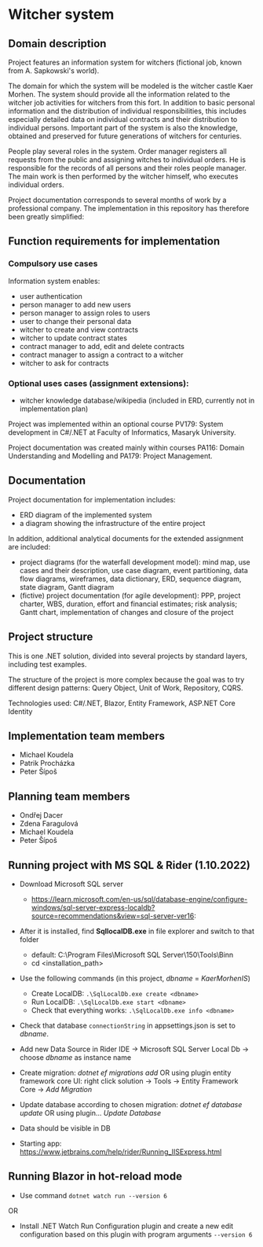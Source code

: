 # Witcher system

## Domain description
Project features an information system for witchers (fictional job, known from A. Sapkowski's world). 

The domain for which the system will be modeled is the witcher castle Kaer
Morhen. The system should provide all the information related to the
witcher job activities for witchers from this fort. In addition to basic personal
information and the distribution of individual responsibilities, this includes especially detailed
data on individual contracts and their distribution to individual persons. Important
part of the system is also the knowledge, obtained and preserved for future generations of witchers for centuries.

People play several roles in the system. Order manager
registers all requests from the public and assigning witches to
individual orders. He is responsible for the records of all persons and their roles
people manager. The main work is then performed by the witcher himself, who
executes individual orders.

Project documentation corresponds to several months of work by a professional company. The implementation in this repository has therefore been greatly simplified:

## Function requirements for implementation

### Compulsory use cases
Information system enables:
- user authentication
- person manager to add new users
- person manager to assign roles to users
- user to change their personal data
- witcher to create and view contracts
- witcher to update contract states
- contract manager to add, edit and delete contracts 
- contract manager to assign a contract to a witcher
- witcher to ask for contracts

### Optional uses cases (assignment extensions):
- witcher knowledge database/wikipedia (included in ERD, currently not in implementation plan)

Project was implemented within an optional course PV179: System development in C#/.NET at Faculty of Informatics, Masaryk University.

Project documentation was created mainly within courses PA116: Domain Understanding and Modelling and PA179: Project Management. 

## Documentation

Project documentation for implementation includes:

- ERD diagram of the implemented system
- a diagram showing the infrastructure of the entire project

In addition, additional analytical documents for the extended assignment are included:

- project diagrams (for the waterfall development model): mind map, use cases and their description, use case diagram, event partitioning, data flow diagrams, wireframes, data dictionary, ERD, sequence diagram, state diagram, Gantt diagram
- (fictive) project documentation (for agile development): PPP, project charter, WBS, duration, effort and financial estimates; risk analysis; Gantt chart, implementation of changes and closure of the project

## Project structure

This is one .NET solution, divided into several projects by standard layers, including test examples.

The structure of the project is more complex because the goal was to try different design patterns: Query Object, Unit of Work, Repository, CQRS.

Technologies used: C#/.NET, Blazor, Entity Framework, ASP.NET Core Identity

## Implementation team members
- Michael Koudela 
- Patrik Procházka 
- Peter Šípoš

## Planning team members
- Ondřej Dacer
- Zdena Faragulová
- Michael Koudela 
- Peter Šípoš

## Running project with MS SQL & Rider (1.10.2022)

* Download Microsoft SQL server
  * https://learn.microsoft.com/en-us/sql/database-engine/configure-windows/sql-server-express-localdb?source=recommendations&view=sql-server-ver16:
* After it is installed, find **SqllocalDB.exe** in file explorer and switch to that folder
  * default: C:\Program Files\Microsoft SQL Server\150\Tools\Binn
  * cd <installation_path>
* Use the following commands (in this project, *dbname* = *KaerMorhenIS*)
  * Create LocalDB: `.\SqlLocalDb.exe create <dbname>`
  * Run LocalDB: `.\SqlLocalDb.exe start <dbname>`
  * Check that everything works: `.\SqlLocalDb.exe info <dbname>`
* Check that database `connectionString` in appsettings.json is set to *dbname*.
* Add new Data Source in Rider IDE -> Microsoft SQL Server Local Db -> choose *dbname* as instance name
* Create migration: *dotnet ef migrations add <jmenomigrace>* OR using plugin entity framework core UI: right click solution -> Tools -> Entity Framework Core -> *Add Migration* 
* Update database according to chosen migration: *dotnet ef database update* OR using plugin... *Update Database*
* Data should be visible in DB

* Starting app: https://www.jetbrains.com/help/rider/Running_IISExpress.html

## Running Blazor in hot-reload mode

* Use command `dotnet watch run --version 6`

OR

* Install .NET Watch Run Configuration plugin and create a new edit configuration based on this plugin with program arguments `--version 6`